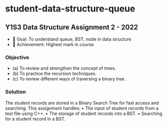 # student-data-structure-queue
## Y1S3 Data Structure Assignment 2 - 2022
- 🥅 Goal: To understand queue, BST, node in data structure
- 👑 Achievement: Highest mark in course

### Objective
- (a)	To review and strengthen the concept of trees.
- (b)	To practice the recursion techniques.
- (c)	To review different ways of traversing a binary tree.

### Solution
The student records are stored in a Binary Search Tree for fast access and searching. This assignment handles:
•	The input of student records from a text file using C++. 
•	The storage of student records into a BST.
•	Searching for a student record in a BST.
